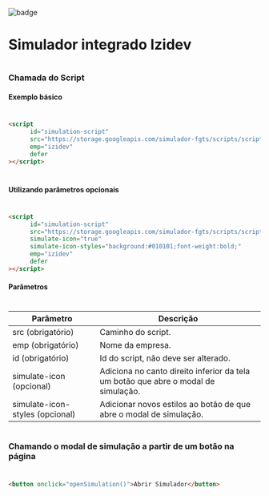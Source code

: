 ![badge](https://img.shields.io/badge/Izidev-documentations-informational)

# Simulador integrado Izidev

#

### Chamada do Script
#### Exemplo básico
#
```html
<script
      id="simulation-script"
      src="https://storage.googleapis.com/simulador-fgts/scripts/script-izidev-modal-simulator.js"
      emp="izidev"
      defer
></script>
```

#

#### Utilizando parâmetros opcionais
#
```html
<script
      id="simulation-script"
      src="https://storage.googleapis.com/simulador-fgts/scripts/script-izidev-modal-simulator.js"
      simulate-icon="true"
      simulate-icon-styles="background:#010101;font-weight:bold;"
      emp="izidev"
      defer
></script>
```

#### Parâmetros
#
| Parâmetro | Descrição |
| ------ | ------ |
| src (obrigatório) | Caminho do script. |
| emp (obrigatório) | Nome da empresa. |
| id (obrigatório) | Id do script, não deve ser alterado. |
| simulate-icon (opcional) | Adiciona no canto direito inferior da tela um botão que abre o modal de simulação. |
| simulate-icon-styles (opcional) | Adicionar novos estilos ao botão de que abre o modal de simulação. |

#

### Chamando o modal de simulação a partir de um botão na página
#
```html
<button onclick="openSimulation()">Abrir Simulador</button>
```
